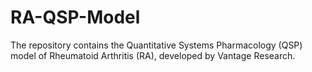 # RA-QSP-Model
The repository contains the Quantitative Systems Pharmacology (QSP) model of Rheumatoid Arthritis (RA), developed by Vantage Research.

